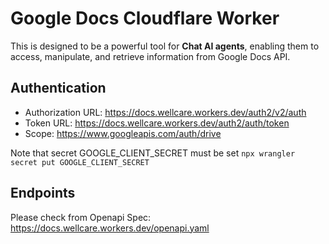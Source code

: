 # Google Docs Cloudflare Worker

This is designed to be a powerful tool for **Chat AI agents**, enabling them to access, manipulate, and retrieve information from Google Docs API.

## Authentication
 - Authorization URL: https://docs.wellcare.workers.dev/auth2/v2/auth
 - Token URL: https://docs.wellcare.workers.dev/auth2/auth/token
 - Scope: https://www.googleapis.com/auth/drive

 Note that secret GOOGLE_CLIENT_SECRET must be set
 `npx wrangler secret put GOOGLE_CLIENT_SECRET`


## Endpoints
Please check from Openapi Spec: https://docs.wellcare.workers.dev/openapi.yaml

